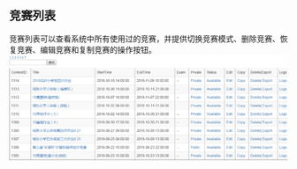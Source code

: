 ## 竞赛列表

竞赛列表可以查看系统中所有使用过的竞赛，并提供切换竞赛模式、删除竞赛、恢复竞赛、编辑竞赛和复制竞赛的操作按钮。
![](/images/oj/teacher/contestlist.png)
